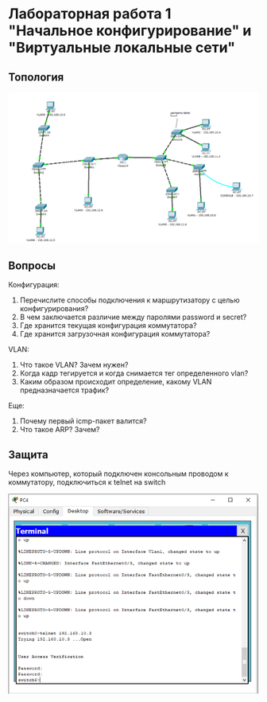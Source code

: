 # Лабораторная работа 1 "Начальное конфигурирование" и "Виртуальные локальные сети"

## Топология

![Топология первой лабы](./img/topology.png)

## Вопросы

Конфигурация:
1. Перечислите способы подключения к маршрутизатору с целью конфигурирования?
2. В чем заключается различие между паролями password и secret?
3. Где хранится текущая конфигурация коммутатора?
4. Где хранится загрузочная конфигурация коммутатора?

VLAN:
1. Что такое VLAN? Зачем нужен?
2. Когда кадр тегируется и когда снимается тег определенного vlan?
3. Каким образом происходит определение, какому VLAN предназначается трафик?

Еще:
1. Почему  первый icmp-пакет валится?
2. Что такое ARP? Зачем?

## Защита

Через компьютер, который подключен консольным проводом к коммутатору, подключиться к telnet на switch

![Alt text](./img/def.png)